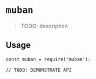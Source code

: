 # `muban`

> TODO: description

## Usage

```
const muban = require('muban');

// TODO: DEMONSTRATE API
```
